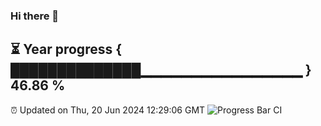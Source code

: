 ### Hi there 👋
⏳ Year progress { ██████████████▁▁▁▁▁▁▁▁▁▁▁▁▁▁▁▁ } 46.86 %
---
⏰ Updated on Thu, 20 Jun 2024 12:29:06 GMT
![Progress Bar CI](https://github.com/liununu/liununu/workflows/Progress%20Bar%20CI/badge.svg)
